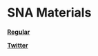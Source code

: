 # SNA Materials


[**Regular**](https://github.com/ShimengDai/SNA_Materials/tree/main/Regular)

[**Twitter**](https://github.com/ShimengDai/SNA_Materials/tree/main/Twitter)